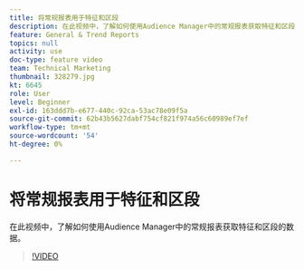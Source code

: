```yaml
---
title: 将常规报表用于特征和区段
description: 在此视频中，了解如何使用Audience Manager中的常规报表获取特征和区段的数据。
feature: General & Trend Reports
topics: null
activity: use
doc-type: feature video
team: Technical Marketing
thumbnail: 328279.jpg
kt: 6645
role: User
level: Beginner
exl-id: 163ddd7b-e677-440c-92ca-53ac78e09f5a
source-git-commit: 62b43b5627dabf754cf821f974a56c60989ef7ef
workflow-type: tm+mt
source-wordcount: '54'
ht-degree: 0%

---
```


# 将常规报表用于特征和区段

在此视频中，了解如何使用Audience Manager中的常规报表获取特征和区段的数据。

>[!VIDEO](https://video.tv.adobe.com/v/340801/?quality=12&learn=on&captions=chi_hans)
